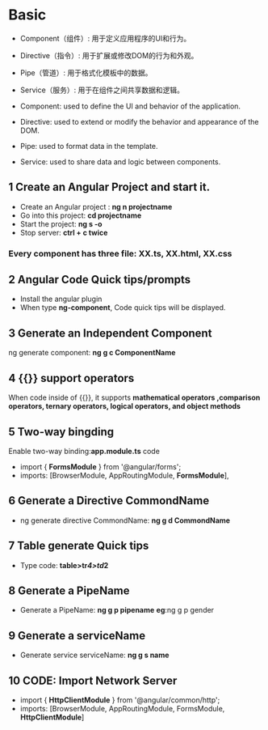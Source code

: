 # Basic
+ Component（组件）: 用于定义应用程序的UI和行为。
+ Directive（指令）: 用于扩展或修改DOM的行为和外观。
+ Pipe（管道）: 用于格式化模板中的数据。
+ Service（服务）: 用于在组件之间共享数据和逻辑。

+ Component: used to define the UI and behavior of the application.
+ Directive: used to extend or modify the behavior and appearance of the DOM.
+ Pipe: used to format data in the template.
+ Service: used to share data and logic between components.

## 1 Create an Angular Project and start it.	
+ Create an Angular project : **ng n projectname**
+ Go into this project: **cd projectname**
+ Start the project: **ng s -o** 
+ Stop server: **ctrl + c twice**
 ### Every component has three file: XX.ts, XX.html, XX.css
	
## 2  Angular Code Quick tips/prompts
+ Install the angular plugin
+ When type **ng-component**, Code quick tips will be displayed.

## 3 Generate an Independent Component
  ng generate component: **ng g c ComponentName**
  
## 4 {{}} support operators
When code inside of {{}}, it supports **mathematical operators ,comparison operators, ternary operators, logical operators, and object methods**

## 5 Two-way bingding
Enable two-way binding:**app.module.ts** code
+ import { **FormsModule** } from '@angular/forms';
+ imports: [BrowserModule, AppRoutingModule, **FormsModule**],

## 6 Generate a Directive CommondName
+ ng generate directive CommondName: **ng g d CommondName**
  
## 7 Table generate Quick tips
+ Type code: **table>tr*4>td*2**

## 8 Generate a PipeName
+ Generate a PipeName: **ng g p pipename**
			**eg**:ng g p gender

## 9 Generate a serviceName
+ Generate service serviceName: **ng g s name**

## 10 CODE: Import Network Server
+ import { **HttpClientModule** } from '@angular/common/http';
+ imports: [BrowserModule, AppRoutingModule, FormsModule, **HttpClientModule**]
   
  



